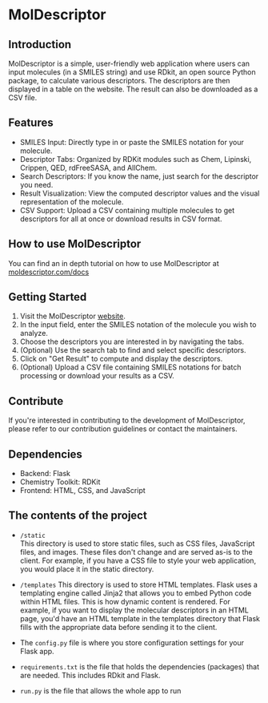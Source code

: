# MolDescriptor

## Introduction
MolDescriptor is a simple, user-friendly web application where users can input molecules (in a SMILES string) and use RDkit, an open source Python package, to calculate various descriptors. The descriptors are then displayed in a table on the website. The result can also be downloaded as a CSV file.

## Features

- SMILES Input: Directly type in or paste the SMILES notation for your molecule.
- Descriptor Tabs: Organized by RDKit modules such as Chem, Lipinski, Crippen, QED, rdFreeSASA, and AllChem.
- Search Descriptors: If you know the name, just search for the descriptor you need.
- Result Visualization: View the computed descriptor values and the visual representation of the molecule.
- CSV Support: Upload a CSV containing multiple molecules to get descriptors for all at once or download results in CSV format.

## How to use MolDescriptor
You can find an in depth tutorial on how to use MolDescriptor at [moldescriptor.com/docs](https://moldescriptor.com/docs)

## Getting Started
1. Visit the MolDescriptor [website](https://moldescriptor.com/).
2. In the input field, enter the SMILES notation of the molecule you wish to analyze.
3. Choose the descriptors you are interested in by navigating the tabs.
4. (Optional) Use the search tab to find and select specific descriptors.
5. Click on "Get Result" to compute and display the descriptors.
6. (Optional) Upload a CSV file containing SMILES notations for batch processing or download your results as a CSV.

## Contribute

If you're interested in contributing to the development of MolDescriptor, please refer to our contribution guidelines or contact the maintainers.

## Dependencies
- Backend: Flask
- Chemistry Toolkit: RDKit
- Frontend: HTML, CSS, and JavaScript

## The contents of the project
- ```/static```  
This directory is used to store static files, such as CSS files, JavaScript files, and images. These files don't change and are served as-is to the client.
For example, if you have a CSS file to style your web application, you would place it in the static directory.


- ```/templates```
This directory is used to store HTML templates. Flask uses a templating engine called Jinja2 that allows you to embed Python code within HTML files. This is how dynamic content is rendered.
For example, if you want to display the molecular descriptors in an HTML page, you'd have an HTML template in the templates directory that Flask fills with the appropriate data before sending it to the client.

- The ```config.py``` file is where you store configuration settings for your Flask app.

- ```requirements.txt``` is the file that holds the dependencies (packages) that are needed. This includes RDkit and Flask.

- ```run.py``` is the file that allows the whole app to run